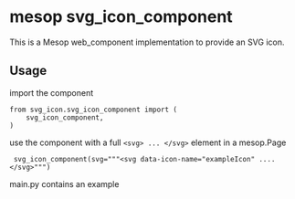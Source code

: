 # mesop svg_icon_component

This is a Mesop web_component implementation to provide an SVG icon.

## Usage

import the component

```
from svg_icon.svg_icon_component import (
    svg_icon_component,
)
```

use the component with a full `<svg> ... </svg>` element in a mesop.Page

```
 svg_icon_component(svg="""<svg data-icon-name="exampleIcon" .... </svg>""")
```



main.py contains an example


